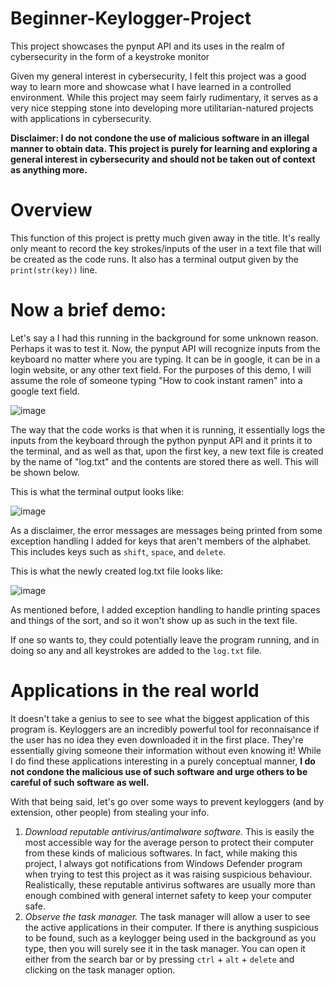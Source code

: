 # Beginner-Keylogger-Project
This project showcases the pynput API and its uses in the realm of cybersecurity in the form of a keystroke monitor

Given my general interest in cybersecurity, I felt this project was a good way to learn more and showcase what I have learned in a controlled environment. While this project may seem fairly rudimentary, it serves as a very nice stepping stone into developing more utilitarian-natured projects with applications in cybersecurity. 

**Disclaimer: I do not condone the use of malicious software in an illegal manner to obtain data. This project is purely for learning and exploring a general interest in cybersecurity and should not be taken out of context as anything more.**

# Overview #
This function of this project is pretty much given away in the title. It's really only meant to record the key strokes/inputs of the user in a text file that will be created as the code runs. It also has a terminal output given by the ```print(str(key))``` line.

# Now a brief demo:
Let's say a I had this running in the background for some unknown reason. Perhaps it was to test it. Now, the pynput API will recognize inputs from the keyboard no matter where you are typing. It can be in google, it can be in a login website, or any other text field. For the purposes of this demo, I will assume the role of someone typing "How to cook instant ramen" into a google text field.  

![image](https://user-images.githubusercontent.com/101998961/201499069-d255113e-4088-4d8d-bc1c-8a613c3f0e84.png)

The way that the code works is that when it is running, it essentially logs the inputs from the keyboard through the python pynput API and it prints it to the terminal, and as well as that, upon the first key, a new text file is created by the name of "log.txt" and the contents are stored there as well. This will be shown below. 

This is what the terminal output looks like:

![image](https://user-images.githubusercontent.com/101998961/201499203-6fd71648-dd98-41bc-af11-6cf9226e43b9.png)

As a disclaimer, the error messages are messages being printed from some exception handling I added for keys that aren't members of the alphabet. This includes keys such as ```shift```, ```space```, and ```delete```. 

This is what the newly created log.txt file looks like:

![image](https://user-images.githubusercontent.com/101998961/201499285-c8579261-37d9-42c2-81db-fcdb23521c29.png)

As mentioned before, I added exception handling to handle printing spaces and things of the sort, and so it won't show up as such in the text file. 

If one so wants to, they could potentially leave the program running, and in doing so any and all keystrokes are added to the ```log.txt``` file.

# Applications in the real world
It doesn't take a genius to see to see what the biggest application of this program is. Keyloggers are an incredibly powerful tool for reconnaisance if the user has no idea they even downloaded it in the first place. They're essentially giving someone their information without even knowing it! While I do find these applications interesting in a purely conceptual manner, **I do not condone the malicious use of such software and urge others to be careful of such software as well.** 

With that being said, let's go over some ways to prevent keyloggers (and by extension, other people) from stealing your info.

1. _Download reputable antivirus/antimalware software._ This is easily the most accessible way for the average person to protect their computer from these kinds of     malicious softwares. In fact, while making this project, I always got notifications from Windows Defender program when trying to test this project as it was         raising suspicious behaviour. Realistically, these reputable antivirus softwares are usually more than enough combined with general internet safety to keep         your computer safe.
2. _Observe the task manager._ The task manager will allow a user to see the active applications in their computer. If there is anything suspicious to be found,         such as a keylogger being used in the background as you type, then you will surely see it in the task manager. You can open it either from the search bar or by     pressing ```ctrl``` + ```alt``` + ```delete``` and clicking on the task manager option. 

